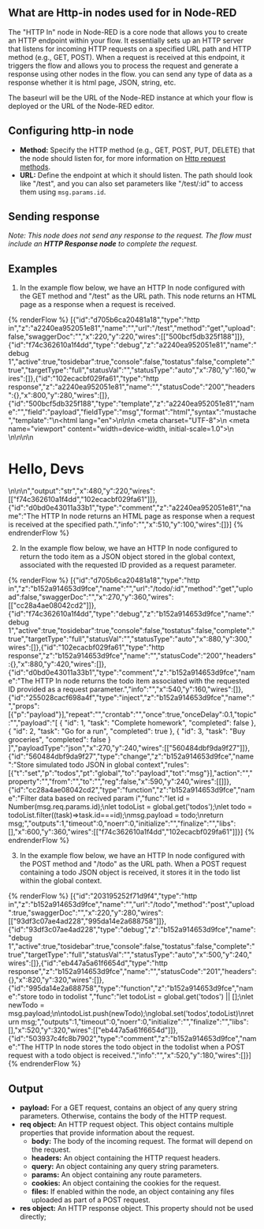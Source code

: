 ## What are Http-in nodes used for in Node-RED

The "HTTP In" node in Node-RED is a core node that allows you to create an HTTP endpoint within your flow. It essentially sets up an HTTP server that listens for incoming HTTP requests on a specified URL path and HTTP method (e.g., GET, POST). When a request is received at this endpoint, it triggers the flow and allows you to process the request and generate a response using other nodes in the flow. you can send any type of data as a response whether it is html page, JSON, string, etc.

The baseurl will be the URL of the Node-RED instance at which your flow is deployed or the URL of the Node-RED editor.

## Configuring http-in node

- **Method:** Specify the HTTP method (e.g., GET, POST, PUT, DELETE) that the node should listen for, for more information on [Http request methods](https://devdoc.net/web/developer.mozilla.org/en-US/docs/Web/HTTP/Methods.html).
- **URL:** Define the endpoint at which it should listen. The path should look like "/test", and you can also set parameters like "/test/:id" to access them using `msg.params.id`.

## Sending response

*Note: This node does not send any response to the request. The flow must include an **HTTP Response node** to complete the request.*

## Examples

1. In the example flow below, we have an HTTP In node configured with the GET method and "/test" as the URL path. This node returns an HTML page as a response when a request is received.

{% renderFlow %}
[{"id":"d705b6ca20481a18","type":"http in","z":"a2240ea952051e81","name":"","url":"/test","method":"get","upload":false,"swaggerDoc":"","x":220,"y":220,"wires":[["500bcf5db325f188"]]},{"id":"f74c362610a1f4dd","type":"debug","z":"a2240ea952051e81","name":"debug 1","active":true,"tosidebar":true,"console":false,"tostatus":false,"complete":"true","targetType":"full","statusVal":"","statusType":"auto","x":780,"y":160,"wires":[]},{"id":"102ecacbf029fa61","type":"http response","z":"a2240ea952051e81","name":"","statusCode":"200","headers":{},"x":800,"y":280,"wires":[]},{"id":"500bcf5db325f188","type":"template","z":"a2240ea952051e81","name":"","field":"payload","fieldType":"msg","format":"html","syntax":"mustache","template":"<!DOCTYPE html>\n<html lang=\"en\">\n\n<head>\n    <meta charset=\"UTF-8\">\n    <meta name=\"viewport\" content=\"width=device-width, initial-scale=1.0\">\n    <title>Devs page</title>\n</head>\n\n<body>\n    <h1>Hello, Devs</h1>\n</body>\n\n</html>","output":"str","x":480,"y":220,"wires":[["f74c362610a1f4dd","102ecacbf029fa61"]]},{"id":"d0bd0e43011a33b1","type":"comment","z":"a2240ea952051e81","name":"The HTTP In node returns an HTML page as response when a request is received at the specified path.","info":"","x":510,"y":100,"wires":[]}]
{% endrenderFlow %}

2. In the example flow below, we have an HTTP In node configured to return the todo item as a JSON object stored in the global context, associated with the requested ID provided as a request parameter.

{% renderFlow %}
[{"id":"d705b6ca20481a18","type":"http in","z":"b152a914653d9fce","name":"","url":"/todo/:id","method":"get","upload":false,"swaggerDoc":"","x":270,"y":360,"wires":[["cc28a4ae08042cd2"]]},{"id":"f74c362610a1f4dd","type":"debug","z":"b152a914653d9fce","name":"debug 1","active":true,"tosidebar":true,"console":false,"tostatus":false,"complete":"true","targetType":"full","statusVal":"","statusType":"auto","x":880,"y":300,"wires":[]},{"id":"102ecacbf029fa61","type":"http response","z":"b152a914653d9fce","name":"","statusCode":"200","headers":{},"x":880,"y":420,"wires":[]},{"id":"d0bd0e43011a33b1","type":"comment","z":"b152a914653d9fce","name":"The HTTP In node returns the todo item associated with the requested ID provided as a request parameter.","info":"","x":540,"y":160,"wires":[]},{"id":"255028cacf698a4f","type":"inject","z":"b152a914653d9fce","name":"","props":[{"p":"payload"}],"repeat":"","crontab":"","once":true,"onceDelay":0.1,"topic":"","payload":"[   {     \"id\": 1,     \"task\": \"Complete homework\",     \"completed\": false   },   {     \"id\": 2,     \"task\": \"Go for a run\",     \"completed\": true   },   {     \"id\": 3,     \"task\": \"Buy groceries\",     \"completed\": false   } ]","payloadType":"json","x":270,"y":240,"wires":[["560484dbf9da9f27"]]},{"id":"560484dbf9da9f27","type":"change","z":"b152a914653d9fce","name":"Store simulated todo JSON  in global context","rules":[{"t":"set","p":"todos","pt":"global","to":"payload","tot":"msg"}],"action":"","property":"","from":"","to":"","reg":false,"x":590,"y":240,"wires":[[]]},{"id":"cc28a4ae08042cd2","type":"function","z":"b152a914653d9fce","name":"Filter data based on recived param i","func":"let id = Number(msg.req.params.id);\nlet todoList = global.get('todos');\nlet todo = todoList.filter((task)=>task.id===id);\nmsg.payload = todo;\nreturn msg;","outputs":1,"timeout":0,"noerr":0,"initialize":"","finalize":"","libs":[],"x":600,"y":360,"wires":[["f74c362610a1f4dd","102ecacbf029fa61"]]}]
{% endrenderFlow %}

3. In the example flow below, we have an HTTP In node configured with the POST method and "/todo" as the URL path. When a POST request containing a todo JSON object is received, it stores it in the todo list within the global context.

{% renderFlow %}
[{"id":"203195252f71d9f4","type":"http in","z":"b152a914653d9fce","name":"","url":"/todo","method":"post","upload":true,"swaggerDoc":"","x":220,"y":280,"wires":[["93df3c07ae4ad228","995da14e2a688758"]]},{"id":"93df3c07ae4ad228","type":"debug","z":"b152a914653d9fce","name":"debug 1","active":true,"tosidebar":true,"console":false,"tostatus":false,"complete":"true","targetType":"full","statusVal":"","statusType":"auto","x":500,"y":240,"wires":[]},{"id":"eb447a5a61f6654d","type":"http response","z":"b152a914653d9fce","name":"","statusCode":"201","headers":{},"x":820,"y":320,"wires":[]},{"id":"995da14e2a688758","type":"function","z":"b152a914653d9fce","name":"store todo in todolist ","func":"let todoList = global.get('todos') || [];\nlet newTodo = msg.payload;\n\ntodoList.push(newTodo);\nglobal.set('todos',todoList)\nreturn msg;","outputs":1,"timeout":0,"noerr":0,"initialize":"","finalize":"","libs":[],"x":520,"y":320,"wires":[["eb447a5a61f6654d"]]},{"id":"503937c4fc8b7902","type":"comment","z":"b152a914653d9fce","name":"The HTTP In node stores the todo object in the todolist when a POST request with a todo object is received.","info":"","x":520,"y":180,"wires":[]}]
{% endrenderFlow %}

## Output 

- **payload:**
  For a GET request, contains an object of any query string parameters. Otherwise, contains the body of the HTTP request.
- **req object:**
  An HTTP request object. This object contains multiple properties that provide information about the request.
  - **body:** The body of the incoming request. The format will depend on the request.
  - **headers:** An object containing the HTTP request headers.
  - **query:** An object containing any query string parameters.
  - **params:** An object containing any route parameters.
  - **cookies:** An object containing the cookies for the request.
  - **files:** If enabled within the node, an object containing any files uploaded as part of a POST request.
- **res object:** An HTTP response object. This property should not be used directly;



